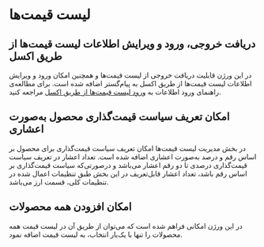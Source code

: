# لیست قیمت‌ها 

## دریافت خروجی، ورود و ویرایش اطلاعات لیست قیمت‌ها از طریق اکسل
در این ورژن قابلیت دریافت خروجی از لیست قیمت‌ها و همچنین امکان ورود و ویرایش اطلاعات لیست قیمت‌ها از طریق اکسل به پیام‌گستر اضافه شده است.
برای مطالعه‌ی راهنمای ورود اطلاعات  به [ورود لیست قیمت‌ها از طریق اکسل](https://github.com/1stco/PayamGostarDocs/blob/master/Help/Settings/Price-list-management/price-list-excel.md) مراجعه کنید.

## امکان تعریف سیاست قیمت‌گذاری محصول به‌صورت اعشاری
در بخش مدیریت لیست قیمت‌ها امکان تعریف سیاست قیمت‌گذاری برای محصول بر اساس رقم و درصد به‌صورت اعشاری اضافه شده است.
تعداد اعشار در تعریف سیاست قیمت‌گذاری درصدی تا دو رقم اعشار می‌باشد و درصورتی‌که سیاست قیمت‌گذاری بر اساس رقم باشد، تعداد اعشار قابل‌تعریف در این بخش طبق تنظیمات اعمال شده در تنظیمات کلی، قسمت ارز می‌باشد.

## امکان افزودن همه محصولات
در این ورژن امکانی فراهم شده است که می‌توان از طریق آن در لیست قیمت همه محصولات را تنها با یک‌بار انتخاب، به لیست قیمت اضافه نمود.

